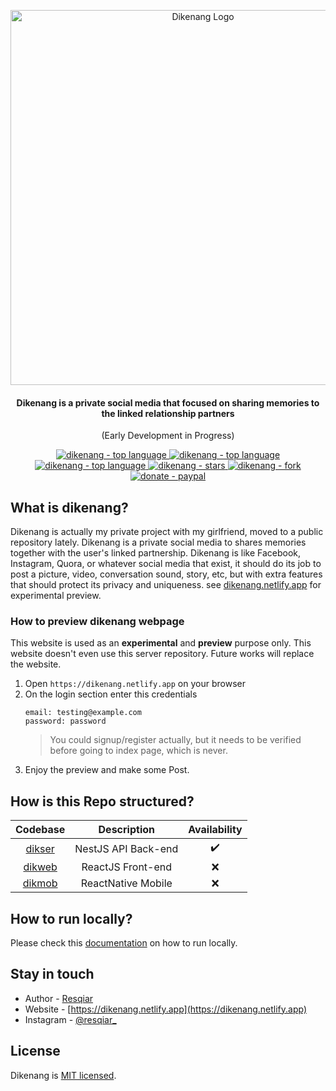 <p align="center">
  <a href="https://dikenang.netlify.app" target="_blank"><img src="https://i.imgur.com/irBDntm.png" width="600" alt="Dikenang Logo" /></a>
</p>
 <h4 align="center">Dikenang is a private social media that focused on sharing memories to the linked relationship partners</h4>
 <p align="center">(Early Development in Progress)</p>
<p align="center">
  <a href="https://github.com/resqiar/dikenang-server" target="_blank">
    <img src="https://img.shields.io/github/languages/top/resqiar/dikenang-server?style=for-the-badge" alt="dikenang - top language" />
  </a>
  <a href="https://github.com/resqiar/dikenang-server" target="_blank">
    <img src="https://img.shields.io/github/license/resqiar/dikenang-server?style=for-the-badge" alt="dikenang - top language" />
  </a>
  <a href="https://github.com/resqiar/dikenang-server" target="_blank">
    <img src="https://img.shields.io/github/last-commit/resqiar/dikenang-server?style=for-the-badge" alt="dikenang - top language" />
  </a>
  <a href="https://github.com/resqiar/dikenang-server" target="_blank">
    <img src="https://img.shields.io/github/stars/resqiar/dikenang-server?style=for-the-badge" alt="dikenang - stars" />
  </a>
  <a href="https://github.com/resqiar/dikenang-server" target="_blank">
    <img src="https://img.shields.io/github/forks/resqiar/dikenang-server?style=for-the-badge" alt="dikenang - fork" />
  </a>
  <a href="https://paypal.me/resqiar" target="_blank">
    <img src="https://img.shields.io/badge/Donate-PayPal-ff3f59.svg?style=for-the-badge" alt="donate - paypal" />
  </a>
</p>

## What is dikenang?

Dikenang is actually my private project with my girlfriend, moved to a public repository lately. Dikenang is a private social media to shares memories together with the user's linked partnership. Dikenang is like Facebook, Instagram, Quora, or whatever social media that exist, it should do its job to post a picture, video, conversation sound, story, etc, but with extra features that should protect its privacy and uniqueness. see [dikenang.netlify.app](https://dikenang.netlify.app) for experimental preview.

### How to preview dikenang webpage

This website is used as an **experimental** and **preview** purpose only. This website doesn't even use this server repository. Future works will replace the website.

1. Open `https://dikenang.netlify.app` on your browser
2. On the login section enter this credentials
    ```
    email: testing@example.com
    password: password
    ```
    > You could signup/register actually, but it needs to be verified before going to index page, which is never.
3. Enjoy the preview and make some Post.

## How is this Repo structured?

|     Codebase     |     Description     | Availability |
| :--------------: | :-----------------: | :----------: |
| [dikser](dikser) | NestJS API Back-end |      ✔️      |
| [dikweb](dikweb) |  ReactJS Front-end  |      ❌      |
| [dikmob](dikmob) | ReactNative Mobile  |      ❌      |

## How to run locally?

Please check this <a href="https://github.com/resqiar/dikenang/blob/main/dikser/README.md#easy-running-using-docker">documentation</a> on how to run locally.

## Stay in touch

-   Author - [Resqiar](https://github.com/resqiar)
-   Website - [https://dikenang.netlify.app](https://dikenang.netlify.app)
-   Instagram - [@resqiar\_](https://instagram.com/resqiar_)

## License

Dikenang is [MIT licensed](LICENSE).
